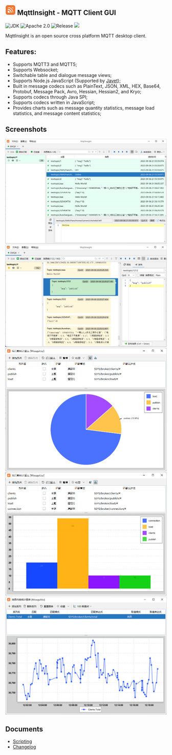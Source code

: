 <img src="assets/logo.png" alt="logo" width="32"/> MqttInsight - MQTT Client GUI
--
![JDK](https://img.shields.io/badge/JDK-17-blue.svg)
![Apache 2.0](https://img.shields.io/badge/Apache-2.0-blue.svg)
![Release](https://img.shields.io/badge/Release-1.1.2-blue.svg)
![](https://img.shields.io/github/downloads/ptma/mqtt-insight/total.svg)

MqttInsight is an open source cross platform MQTT desktop client.

## Features:

* Supports MQTT3 and MQTT5;
* Supports Websocket;
* Switchable table and dialogue message views;
* Supports Node.js JavaScript (Supported by [Javet](https://github.com/caoccao/Javet));
* Built in message codecs such as PlainText, JSON, XML, HEX, Base64, Protobuf, Message Pack, Avro, Hessian, Hessian2,
  and Kryo;
* Supports codecs through Java SPI;
* Supports codecs written in JavaScript;
* Provides charts such as message quantity statistics, message load statistics, and message content statistics;

## Screenshots

![Screenshot1](screenshots/table_view.png)
![Screenshot1](screenshots/dialogue_view.png)
![Chart1](screenshots/chart1.png)
![Chart2](screenshots/chart2.png)
![Chart3](screenshots/chart3.png)

## Documents

* [Scripting](doc/Scripting.md)
* [Changelog](doc/Changelog.md)
